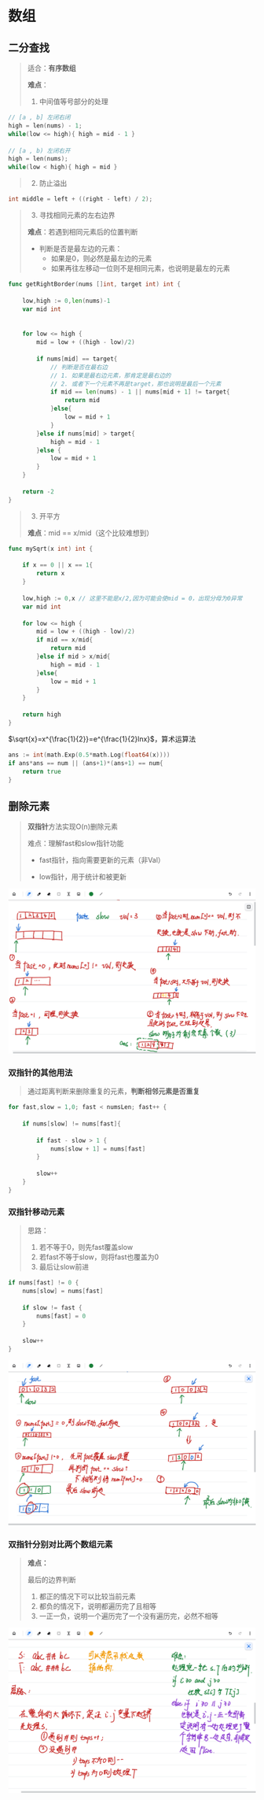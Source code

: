# 数组

## 二分查找

> 适合：**有序数组**
>
> **难点**：
>
> 1. 中间值等号部分的处理

```c
// [a , b] 左闭右闭
high = len(nums) - 1;
while(low <= high){ high = mid - 1 }

// [a , b) 左闭右开
high = len(nums);
while(low < high){ high = mid }
```

> 2. 防止溢出

```c
int middle = left + ((right - left) / 2);
```

> 3. 寻找相同元素的左右边界
>
> **难点**：若遇到相同元素后的位置判断
>
> + 判断是否是最左边的元素：
>   + 如果是0，则必然是最左边的元素
>   + 如果再往左移动一位则不是相同元素，也说明是最左的元素

```go
func getRightBorder(nums []int, target int) int {

    low,high := 0,len(nums)-1
    var mid int
   

    for low <= high {
        mid = low + ((high - low)/2)
        
        if nums[mid] == target{
            // 判断是否在最右边
            // 1. 如果是最右边元素，那肯定是最右边的
            // 2. 或者下一个元素不再是target，那也说明是最后一个元素
            if mid == len(nums) - 1 || nums[mid + 1] != target{
                return mid
            }else{
                low = mid + 1
            }
        }else if nums[mid] > target{
            high = mid - 1
        }else {
            low = mid + 1
        }
    }
    
    return -2
}
```

> 3. 开平方
>
> **难点**：mid == x/mid（这个比较难想到）

```go
func mySqrt(x int) int {
    
    if x == 0 || x == 1{
        return x
    }

    low,high := 0,x // 这里不能是x/2,因为可能会使mid = 0，出现分母为0异常
    var mid int

    for low <= high {
        mid = low + ((high - low)/2)
        if mid == x/mid{
            return mid
        }else if mid > x/mid{
            high = mid - 1
        }else{
            low = mid + 1
        }
    } 
    
    return high
}
```

$\sqrt{x}=x^{\frac{1}{2}}=e^{\frac{1}{2}lnx}$，算术运算法

```go
ans := int(math.Exp(0.5*math.Log(float64(x))))
if ans*ans == num || (ans+1)*(ans+1) == num{
    return true
}
```

## 删除元素

> **双指针**方法实现O(n)删除元素
>
> 难点：理解fast和slow指针功能
>
> + fast指针，指向需要更新的元素（非Val）
>
> + low指针，用于统计和被更新

![Screenshot 2023-01-04 18.55.51](%E6%95%B0%E7%BB%84.assets/Screenshot%202023-01-04%2018.55.51.png)

### 双指针的其他用法

> 通过距离判断来删除重复的元素，**判断相邻元素是否重复**

```go
for fast,slow = 1,0; fast < numsLen; fast++ {

	if nums[slow] != nums[fast]{

		if fast - slow > 1 {
			nums[slow + 1] = nums[fast]
		}

		slow++
	} 
}
```

### 双指针移动元素

> 思路：
>
> 1. 若不等于0，则先fast覆盖slow
> 2. 若fast不等于slow，则将fast也覆盖为0
> 3. 最后让slow前进

```go
if nums[fast] != 0 {
	nums[slow] = nums[fast]
    
    if slow != fast {
        nums[fast] = 0
    }
    
    slow++
}
```

![Screenshot 2023-01-05 11.39.38](%E6%95%B0%E7%BB%84.assets/Screenshot%202023-01-05%2011.39.38.png)

### 双指针分别对比两个数组元素

> **难点：**
>
> 最后的边界判断
>
> 1. 都正的情况下可以比较当前元素
> 2. 都负的情况下，说明都遍历完了且相等
> 3. 一正一负，说明一个遍历完了一个没有遍历完，必然不相等

![Screenshot 2023-01-05 15.10.19](%E6%95%B0%E7%BB%84.assets/Screenshot%202023-01-05%2015.10.19.png)